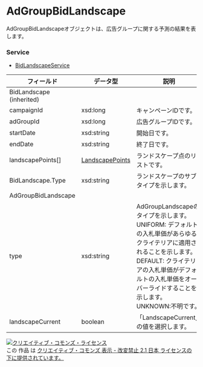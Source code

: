 # AdGroupBidLandscape
AdGroupBidLandscapeオブジェクトは、広告グループに関する予測の結果を表します。
### Service
+ [BidLandscapeService](../services/BidLandscapeService.md)

| フィールド | データ型 | 説明 | 
|---|---|---|
| BidLandscape (inherited)|||
| campaignId| xsd:long| キャンペーンIDです。 |
| adGroupId| xsd:long| 広告グループIDです。 |
| startDate| xsd:string| 開始日です。 |
| endDate| xsd:string| 終了日です。 |
| landscapePoints[]| <a href="./LandscapePoints.md">LandscapePoints</a>| ランドスケープ点のリストです。 |
| BidLandscape.Type| xsd:string| ランドスケープのサブタイプを示します。 |
| AdGroupBidLandscape|||
| type| xsd:string| AdGroupLandscapeのタイプを示します。<br>UNIFORM: デフォルトの入札単価があらゆるクライテリアに適用されることを示します。<br>DEFAULT: クライテリアの入札単価がデフォルトの入札単価をオーバーライドすることを示します。<br>UNKNOWN:不明です。 |
| landscapeCurrent| boolean| 「LandscapeCurrent」の値を選択します。 |
<a rel="license" href="http://creativecommons.org/licenses/by-nd/2.1/jp/"><img alt="クリエイティブ・コモンズ・ライセンス" style="border-width:0" src="https://i.creativecommons.org/l/by-nd/2.1/jp/88x31.png" /></a><br />この 作品 は <a rel="license" href="http://creativecommons.org/licenses/by-nd/2.1/jp/">クリエイティブ・コモンズ 表示 - 改変禁止 2.1 日本 ライセンスの下に提供されています。</a>
